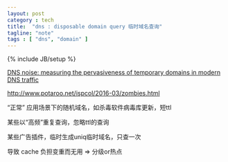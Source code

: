 ```yaml
---
layout: post
category : tech
title:  "dns : disposable domain query 临时域名查询"
tagline: "note"
tags : [ "dns", "domain" ] 
---
```

{% include JB/setup %}


[DNS noise: measuring the pervasiveness of temporary domains in modern DNS traffic](http://ieeexplore.ieee.org/xpls/abs_all.jsp?arnumber=6903614)

http://www.potaroo.net/ispcol/2016-03/zombies.html

“正常” 应用场景下的随机域名，如杀毒软件病毒库更新，短ttl

某些以“高频”重复查询，忽略ttl的查询

某些广告插件，临时生成uniq临时域名，只查一次

导致 cache 负担变重而无用 => 分级or热点
